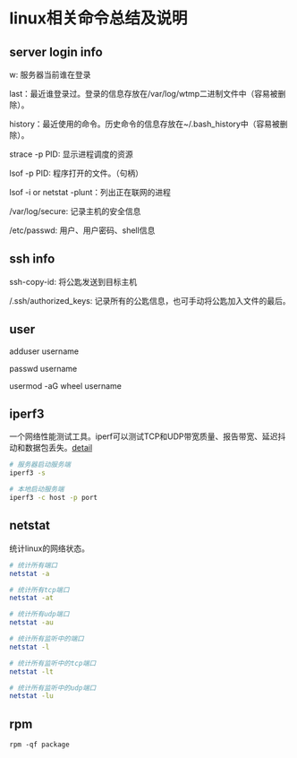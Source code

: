 # linux相关命令总结及说明

## server login info

w: 服务器当前谁在登录

last：最近谁登录过。登录的信息存放在/var/log/wtmp二进制文件中（容易被删除）。

history：最近使用的命令。历史命令的信息存放在~/.bash_history中（容易被删除）。

strace -p PID: 显示进程调度的资源

lsof -p PID: 程序打开的文件。（句柄）

lsof -i or netstat -plunt：列出正在联网的进程

/var/log/secure: 记录主机的安全信息

/etc/passwd: 用户、用户密码、shell信息

## ssh info

ssh-copy-id: 将公匙发送到目标主机

/.ssh/authorized_keys: 记录所有的公匙信息，也可手动将公匙加入文件的最后。

## user

adduser username

passwd username

usermod -aG wheel username

## iperf3

一个网络性能测试工具。iperf可以测试TCP和UDP带宽质量、报告带宽、延迟抖动和数据包丢失。[detail](https://man.linuxde.net/iperf)

```sh
# 服务器启动服务端
iperf3 -s

# 本地启动服务端
iperf3 -c host -p port
```

## netstat

统计linux的网络状态。

```sh
# 统计所有端口
netstat -a

# 统计所有tcp端口
netstat -at

# 统计所有udp端口
netstat -au

# 统计所有监听中的端口
netstat -l

# 统计所有监听中的tcp端口
netstat -lt

# 统计所有监听中的udp端口
netstat -lu
```

## rpm

`rpm -qf package`

